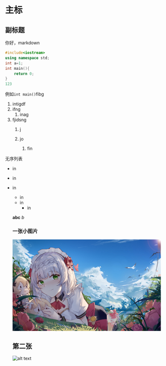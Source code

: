 # 主标          
## 副标题
你好，markdown
```c++
#include<iostream>
using namespace std;
int a=1;
int main(){
    return 0;
}
123
```
例如``int main()``fibg
   1. intigdf
   2. ifng
      1. inag
   3. fjidsng
      1. j
      2. jo

         1. fin

无序列表
- in
- in
- in
  - in
  - in  
    - in
  
  **abc**
  *b*

  ### 一张小图片
  ![不给你看](诺埃尔.jpeg)
  ## 第二张
  ![alt text](【哲风壁纸】原神-诺艾尔.png)
